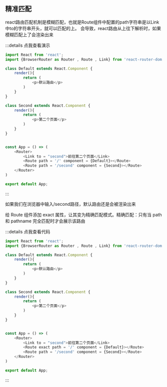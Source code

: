 ## 精准匹配

react路由匹配机制是模糊匹配，也就是Route组件中配置的path字符串是以Link中to的字符串开头，就可以匹配的上。
会导致，react路由从上往下解析时，如果模糊匹配上了会渲染出来

:::details 点我查看演示
```js
import React from 'react';
import {BrowserRouter as Router , Route , Link} from 'react-router-dom';

class Default extends React.Component {
	render(){
		return (
			<p>默认路由</p>
		)
	}
}

class Second extends React.Component {
	render(){
		return (
			<p>第二个页面</p>
		)
	}
}


const App = () => (
	<Router>
		<Link to = "second">前往第二个页面</Link>
		<Route path = '/' component = {Default}></Route>
		<Route path = '/second' component = {Second}></Route>
	</Router>
)

export default App;
```
:::

<span class="span-warning-message">如果我们在浏览器中输入/second路径，默认路由还是会被渲染出来</span>

<span class="span-info-message">给 Route 组件添加 exact 属性，让其变为精确匹配模式。精确匹配：只有当 path 和 pathname 完全匹配时才会展示该路由</span>

:::details 点我查看代码
```js
import React from 'react';
import {BrowserRouter as Router , Route , Link} from 'react-router-dom';

class Default extends React.Component {
	render(){
		return (
			<p>默认路由</p>
		)
	}
}

class Second extends React.Component {
	render(){
		return (
			<p>第二个页面</p>
		)
	}
}


const App = () => (
	<Router>
		<Link to = "second">前往第二个页面</Link>
		<Route exact path = '/' component = {Default}></Route>
		<Route path = '/second' component = {Second}></Route>
	</Router>
)

export default App;
```
:::